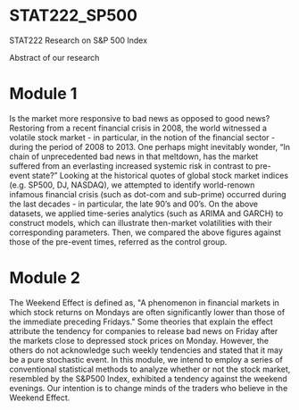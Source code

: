 STAT222_SP500
=============

STAT222 Research on S&P 500 Index

Abstract of our research

# Module 1

Is the market more responsive to bad news as opposed to good news? Restoring from a recent financial crisis in 2008, the world witnessed a volatile stock market - in particular, in the notion of the financial sector - during the period of 2008 to 2013. One perhaps might inevitably wonder, “In chain of unprecedented bad news in that meltdown, has the market suffered from an everlasting increased systemic risk in contrast to pre-event state?” Looking at the historical quotes of global stock market indices (e.g. SP500, DJ, NASDAQ), we attempted to identify world-renown infamous financial crisis (such as dot-com and sub-prime) occurred during the last decades - in particular, the late 90’s and 00’s. On the above datasets, we applied time-series analytics (such as ARIMA and GARCH) to construct models, which can illustrate then-market volatilities with their corresponding parameters. Then, we compared the above figures against those of the pre-event times, referred as the control group.

# Module 2

The Weekend Effect is defined as, "A phenomenon in financial markets in which stock returns on Mondays are often significantly lower than those of the immediate preceding Fridays." Some theories that explain the effect attribute the tendency for companies to release bad news on Friday after the markets close to depressed stock prices on Monday. However, the others do not acknowledge such weekly tendencies and stated that it may be a pure stochastic event. In this module, we intend to employ a series of conventional statistical methods to analyze whether or not the stock market, resembled by the S&P500 Index, exhibited a tendency against the weekend evenings. Our intention is to change minds of the traders who believe in the Weekend Effect.

